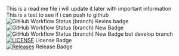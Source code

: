 This is a read me file i will update it later with important information \
This is a test to see if i can push to github\
![GitHub Workflow Status (branch)](https://img.shields.io/github/actions/workflow/status/FergusR1/sem/main.yml?branch=master) Kevins badge\
![GitHub Workflow Status (branch)](https://github.com/FergusR1/sem/actions/workflows/main.yml/badge.svg?branch=master) New Badge \
![GitHub Workflow Status (branch)](https://github.com/FergusR1/sem/actions/workflows/main.yml/badge.svg?branch=develop) New Badge but develop branch \
[![LICENSE](https://img.shields.io/github/license/FergusR1/sem.svg?style=flat-square)](https://github.com/FergusR1/sem/blob/master/LICENSE) License Badge \
[![Releases](https://img.shields.io/github/release/FergusR1/sem/all.svg?style=flat-square)](https://github.com/FergusR1/sem/releases) Release Badge 
